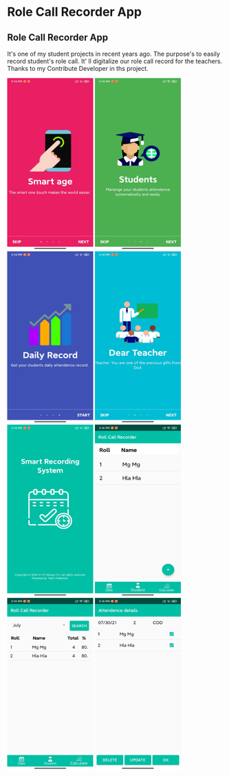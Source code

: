 # Role Call Recorder App
<h2>Role Call Recorder App</h2>

<p>It's one of my student projects in recent years ago. The purpose's to easily record student's role call. It' ll digitalize our role call record for the teachers. Thanks to my Contribute Developer in ths project.</p>

<p> <img name = "Home Screen I" src="https://github.com/ChinGyi2019/MovieApp--Android-CleanArchitecture-/blob/main/dummy/recorder/11.jpg" width="200" height="400" />
  
<img name = "Home Screen I" src="https://github.com/ChinGyi2019/MovieApp--Android-CleanArchitecture-/blob/main/dummy/recorder/22.jpg" width="200" height="400" />
  
<img name = "Home Screen I" src="https://github.com/ChinGyi2019/MovieApp--Android-CleanArchitecture-/blob/main/dummy/recorder/33.jpg" width="200" height="400" />
  
<img name = "Home Screen I" src="https://github.com/ChinGyi2019/MovieApp--Android-CleanArchitecture-/blob/main/dummy/recorder/44.jpg" width="200" height="400" />
  
<img name = "Home Screen I" src="https://github.com/ChinGyi2019/MovieApp--Android-CleanArchitecture-/blob/main/dummy/recorder/55.jpg" width="200" height="400" />
  
<img name = "Home Screen I" src="https://github.com/ChinGyi2019/MovieApp--Android-CleanArchitecture-/blob/main/dummy/recorder/66.jpg" width="200" height="400" />
  
  <img name = "Home Screen I" src="https://github.com/ChinGyi2019/MovieApp--Android-CleanArchitecture-/blob/main/dummy/recorder/77.jpg" width="200" height="400" />
  
   <img name = "Home Screen I" src="https://github.com/ChinGyi2019/MovieApp--Android-CleanArchitecture-/blob/main/dummy/recorder/88.jpg" width="200" height="400" />
</p>

